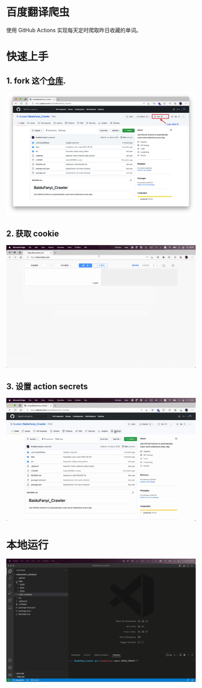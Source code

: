 # 百度翻译爬虫
使用 GitHub Actions 实现每天定时爬取昨日收藏的单词。

# 快速上手

## 1. fork 这个[仓库](https://github.com/licoded/BaiduFanyi_Crawler).

![fork](./assets/images/00.fork.png)

## 2. 获取 cookie

![get_cookie](./assets/gifs/01.get_cookie_cut.gif)

## 3. 设置 action secrets

![set_secrets](./assets/gifs/03.set_secrets_cut.gif)

# 本地运行

![local_run](./assets/gifs/02.local_run_cut.gif)

